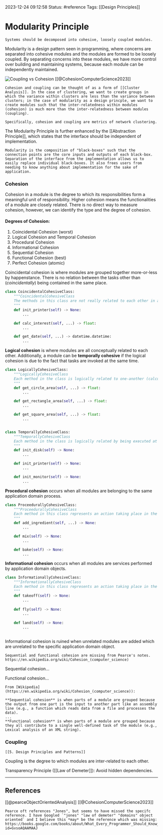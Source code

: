 2023-12-24 09:12:58
Status: #reference 
Tags: [[Design Principles]]
# Modularity Principle

```ad-quote
Systems should be decomposed into cohesive, loosely coupled modules.
```

Modularity is a design pattern seen in programming, where concerns are separated into cohesive modules and the modules are formed to be loosely coupled. By separating concerns into these modules, we have more control over building and maintaining systems, because each module can be independently maintained.

![Coupling vs Cohesion](https://upload.wikimedia.org/wikipedia/commons/0/09/CouplingVsCohesion.svg)
[[@CohesionComputerScience2023]]

```ad-note
Cohesion and coupling can be thought of as a form of [[Cluster  Analysis]]. In the case of clustering, we want to create groups in which the variance within clusters are less than the variance between clusters; in the case of modularity as a design princple, we want to create modules such that the inter-relatedness within modules (cohesion) is much more than the inter-relatedness between modules (coupling).

Specifically, cohesion and coupling are metrics of network clustering.
```

The Modularity Principle is further enhanced by the [[Abstraction Principle]], which states that the interface should be independent of implementation. 

```ad-note
Modularity is the composition of "black-boxes" such that the connection points are the core inputs and outputs of each black-box. Separation of the interface from the implementation allows us to easily replace individual black-boxes. It also frees users from needing to know anything about implementation for the sake of application. 
```

### Cohesion
Cohesion in a module is the degree to which its responsibilities form a meaningful unit of responsibility. Higher cohesion means the functionalities of a module are closely related. There is no direct way to measure cohesion, however, we can identify the type and the degree of cohesion.

#### Degrees of Cohesion:
1. Coincidental Cohesion (worst)
2. Logical Cohesion and Temporal Cohesion
3. Procedural Cohesion
4. Informational Cohesion 
5. Sequential Cohesion
6. Functional Cohesion (best)
7. Perfect Cohesion (atomic)

Coincidental cohesion is where modules are grouped together more-or-less by happenstance. There is no relation between the tasks other than (*coincidentally*) being contained in the same place.

```python
class CoincidentalCohesiveClass:
    """CoincidentalCohesiveClass
    The methods in this class are not really related to each other in any meaningful way.
    """
    def init_printer(self) -> None:
        ...

    def calc_interest(self, ...) -> float:
        ...

    def get_date(self, ...) -> datetime.datetime:
        ...
```

**Logical cohesion** is where modules are all conceptually related to each other. Additionally, a module can be **temporally cohesive** if the logical cohesion is due to the fact that tasks are invoked at the same time.

```python
class LogicallyCohesiveClass:
    """LogicallyCohesiveClass
    Each method in the class is logically related to one-another (calculating the area of some geometric shape), but they do not belong to the same proceedure.
    """
    def get_circle_area(self, ...) -> float:
        ...

    def get_rectangle_area(self, ...) -> float:
        ...

    def get_square_area(self, ...) -> float:
        ...


class TemporallyCohesiveClass:
    """TemporallyCohesiveClass
    Each method in the class is logically related by being executed at approximately the same time. 
    """
    def init_disk(self) -> None:
        ...

    def init_printer(self) -> None:
        ...

    def init_monitor(self) -> None:
        ...
```

**Procedural cohesion** occurs when all modules are belonging to the same application domain process.

```python
class ProceedurallyCohesiveClass:
    """ProceedurallyCohesiveClass
    Each method in this class represents an action taking place in the same process flow within a single application domain (making a cake).
    """
    def add_ingredient(self, ...) -> None:
        ...

    def mix(self) -> None:
        ...

    def bake(self) -> None:
        ...
```

**Informational cohesion** occurs when all modules are services performed by application domain objects.

```python
class InformationallyCohesiveClass:
    """InformationallyCohesiveClass
    Each method in this class represents an action taking place in the same process in a single application domain object (an airplane).
    """
    def takeoff(self) -> None:
        ...
        
    def fly(self) -> None:
        ...
        
    def land(self) -> None:
        ...
        
```

Informational cohesion is ruined when unrelated modules are added which are unrelated to the specific application domain object.

```ad-todo
Sequential and functional cohesion are missing from Pearce's notes.
https://en.wikipedia.org/wiki/Cohesion_(computer_science)
```

Sequential cohesion...

Functional cohesion...
```ad-info
From [Wikipedia](https://en.wikipedia.org/wiki/Cohesion_(computer_science)):

**Sequential cohesion** is when parts of a module are grouped because the output from one part is the input to another part like an assembly line (e.g., a function which reads data from a file and processes the data).
...
**Functional cohesion** is when parts of a module are grouped because they all contribute to a single well-defined task of the module (e.g., Lexical analysis of an XML string).
```

### Coupling
```ad-todo
[[5. Design Principles and Patterns]]
```

Coupling is the degree to which modules are inter-related to each other.

Transparency Principle ([[Law of Demeter]]): Avoid hidden dependencies.


---

## References
[[@pearceObjectOrientedAnalysis]]
[[@CohesionComputerScience2023]]

```ad-note
Pearce oft references "Jones", but seems to have missed the specifc reference. I have Googled `"jones" "law of demeter" "domains" object oriented` and I believe this *may* be the reference which was missing: https://books.google.com/books/about/What_Every_Programmer_Should_Know_about.html?id=GvsoAQAAMAAJ

```
